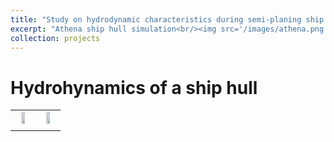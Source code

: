 ```yaml
---
title: "Study on hydrodynamic characteristics during semi-planing ship hull maneuvering"
excerpt: "Athena ship hull simulation<br/><img src='/images/athena.png'>"
collection: projects
---
```

# Hydrohynamics of a ship hull
<table>
 <tr align="center">
    <td width="45%"><img src="https://github.com/user-attachments/assets/d3cc452c-4e68-4257-88bd-dfd4ef12bd9b" width="49%" height="49%"></td>
    <td width="45%"><img src="https://github.com/user-attachments/assets/862d0e8a-b780-4d71-bfc6-55d275d7303c" width="49%" height="49%"></td>
 </tr>
 <tr align="center">
   <td 280 M grids> </td>
   <td Free surface> </td>   
 </tr>
</table>




   

